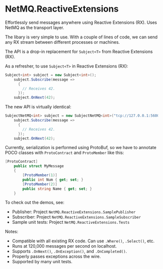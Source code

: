 # NetMQ.ReactiveExtensions

Effortlessly send messages anywhere using Reactive Extensions (RX). Uses NetMQ as the transport layer.

The libary is very simple to use. With a couple of lines of code, we can send any RX stream between different processes or machines.

The API is a drop-in replacement for `Subject<T>` from Reactive Extensions (RX).

As a refresher, to use `Subject<T>` in Reactive Extensions (RX):

```csharp
Subject<int> subject = new Subject<int>();
	subject.Subscribe(message =>
	  {
		// Receives 42.
	  });
	subject.OnNext(42);
```

The new API is virtually identical:

```csharp
SubjectNetMQ<int> subject = new SubjectNetMQ<int>("tcp://127.0.0.1:56001");
	subject.Subscribe(message =>
	  {
		// Receives 42.
	  });
	subject.OnNext(42);
```

Currently, serialization is performed using ProtoBuf, so we have to annotate POCO classes with `ProtoContract` and `ProtoMember` like this:

```csharp
[ProtoContract]
	public struct MyMessage
	{
		[ProtoMember(1)]
		public int Num { get; set; }
		[ProtoMember(2)]
		public string Name { get; set; }
	}
```

To check out the demos, see:
- Publisher: Project `NetMQ.ReactiveExtensions.SamplePublisher`
- Subscriber: Project `NetMQ.ReactiveExtensions.SampleSubscriber`
- Sample unit tests: Project `NetMQ.ReactiveExtensions.Tests`

Notes:
- Compatible with all existing RX code. Can use `.Where()`, `.Select()`, etc.
- Runs at 120,000 messages per second on localhost.
- Supports `.OnNext()`, `.OnException()`, and `.OnCompleted()`.
- Properly passes exceptions across the wire.
- Supported by many unit tests.

